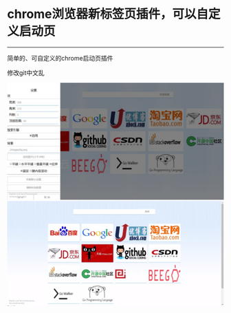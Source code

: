 # chrome浏览器新标签页插件，可以自定义启动页
---
简单的、可自定义的chrome启动页插件

修改git中文乱

![screenshot](images/screenshot.jpg)
![screenshot](images/screenshot2.jpg)